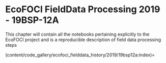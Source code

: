 # EcoFOCI FieldData Processing 2019 - 19BSP-12A

This chapter will contain all the notebooks pertaining explicitly to the EcoFOCI project and is a reproducible description of field data processing steps

(content/code_gallery/ecofoci_fielddata_history/2019/19bsp12a:index)=